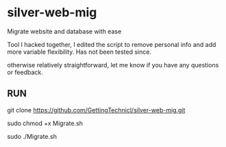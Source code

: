 # silver-web-mig
Migrate website and database with ease


Tool I hacked together, I edited the script to remove personal info
and add more variable flexibility. Has not been tested since.

otherwise relatively straightforward,
let me know if you have any questions or feedback. 

## RUN ##
git clone https://github.com/GettingTechnicl/silver-web-mig.git

sudo chmod +x Migrate.sh

sudo ./Migrate.sh
